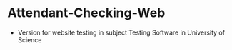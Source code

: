# Attendant-Checking-Web

* Version for website testing in subject Testing Software in University of Science
